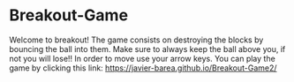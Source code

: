 # Breakout-Game

Welcome to breakout!
    The game consists on destroying the blocks by bouncing the ball into them. Make sure to always keep the ball above you, if not you will lose!!
    In order to move use your arrow keys.
    You can play the game by clicking this link: https://javier-barea.github.io/Breakout-Game2/
